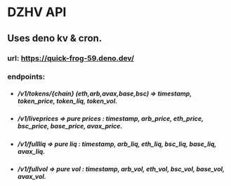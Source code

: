 # DZHV API
 
## Uses deno kv & cron.

### url: https://quick-frog-59.deno.dev/

### endpoints: 
- ##### /v1/tokens/{chain} (eth,arb,avax,base,bsc) => timestamp, token_price, token_liq, token_vol.
- ##### /v1/liveprices => pure prices : timestamp, arb_price, eth_price, bsc_price, base_price, avax_price.
- ##### /v1/fullliq => pure liq : timestamp, arb_liq, eth_liq, bsc_liq, base_liq, avax_liq.
- ##### /v1/fullvol => pure vol : timestamp, arb_vol, eth_vol, bsc_vol, base_vol, avax_vol.
